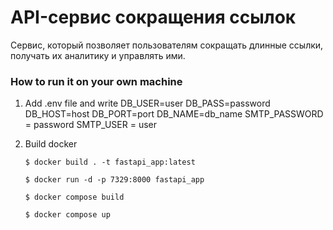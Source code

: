 # API-сервис сокращения ссылок

Cервис, который позволяет пользователям сокращать длинные ссылки, получать их аналитику и управлять ими.

### How to run it on your own machine

1. Add .env file and write DB_USER=user
DB_PASS=password
DB_HOST=host
DB_PORT=port
DB_NAME=db_name
SMTP_PASSWORD = password
SMTP_USER = user

2. Build docker

   ```
   $ docker build . -t fastapi_app:latest

   $ docker run -d -p 7329:8000 fastapi_app

   $ docker compose build

   $ docker compose up
   ```